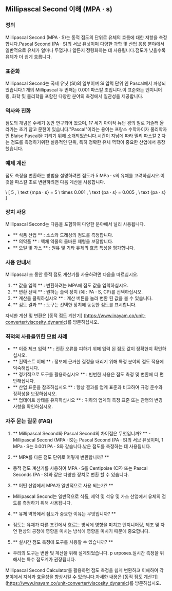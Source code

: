 ## Millipascal Second 이해 (MPA · s)

### 정의
Millipascal Second (MPA · S)는 동적 점도의 단위로 유체의 흐름에 대한 저항을 측정합니다.Pascal Second (PA · S)의 서브 유닛이며 다양한 과학 및 산업 응용 분야에서 일반적으로 유체가 얼마나 두껍거나 얇든지 정량화하는 데 사용됩니다.점도가 낮을수록 유체가 더 쉽게 흐릅니다.

### 표준화
Millipascal Second는 국제 유닛 (SI)의 일부이며 Si 압력 단위 인 Pascal에서 파생되었습니다.1 개의 Millipascal 두 번째는 0.001 파스칼 초입니다.이 표준화는 엔지니어링, 화학 및 물리학을 포함한 다양한 분야의 측정에서 일관성을 제공합니다.

### 역사와 진화
점도의 개념은 수세기 동안 연구되어 왔으며, 17 세기 아이작 뉴턴 경의 일로 거슬러 올라가는 초기 참고 문헌이 있습니다."Pascal"이라는 용어는 프랑스 수학자이자 물리학자인 Blaise Pascal을 기리기 위해 소개되었습니다.시간이 지남에 따라 밀리 파스칼 2 차는 점도를 측정하기위한 실용적인 단위, 특히 정확한 유체 역학이 중요한 산업에서 등장했습니다.

### 예제 계산
점도 측정을 변환하는 방법을 설명하려면 점도가 5 MPa · s의 유체를 고려하십시오.이것을 파스칼 초로 변환하려면 다음 계산을 사용합니다.

\ [
5 \, \ text {mpa · s} = 5 \ times 0.001 \, \ text {pa · s} = 0.005 \, \ text {pa · s}
\]

### 장치 사용
Millipascal Second는 다음을 포함하여 다양한 분야에서 널리 사용됩니다.
- ** 식품 산업 ** : 소스와 드레싱의 점도를 측정합니다.
- ** 의약품 ** : 액체 약물의 올바른 제형을 보장합니다.
- ** 오일 및 가스 ** : 원유 및 기타 유체의 흐름 특성을 평가합니다.

### 사용 안내서
Millipascal 초 동안 동적 점도 계산기를 사용하려면 다음을 따르십시오.
1. ** 값을 입력 ** : 변환하려는 MPA에 점도 값을 입력하십시오.
2. ** 변환 선택 ** : 원하는 출력 장치 (예 : PA · S, CP)를 선택하십시오.
3. ** 계산을 클릭하십시오 ** : 계산 버튼을 눌러 변환 된 값을 볼 수 있습니다.
4. ** 검토 결과 ** : 도구는 선택한 장치에 동등한 점도를 표시합니다.

자세한 계산 및 변환은 [동적 점도 계산기] (https://www.inayam.co/unit-converter/viscosity_dynamic)를 방문하십시오.

### 최적의 사용을위한 모범 사례
- ** 이중 체크 입력 ** : 전환 오류를 피하기 위해 입력 된 점도 값이 정확한지 확인하십시오.
- ** 컨텍스트 이해 ** : 정보에 근거한 결정을 내리기 위해 특정 분야의 점도 적용에 익숙해집니다.
- ** 정기적으로 도구를 활용하십시오 ** : 빈번한 사용은 점도 측정 및 변환에 더 편안해집니다.
- ** 산업 표준을 참조하십시오 ** : 항상 결과를 업계 표준과 비교하여 규정 준수와 정확성을 보장하십시오.
- ** 업데이트 상태를 유지하십시오 ** : 귀하의 업계의 측정 표준 또는 관행의 변경 사항을 확인하십시오.

### 자주 묻는 질문 (FAQ)

1. ** Millipascal Second와 Pascal Second의 차이점은 무엇입니까? **
-Millipascal Second (MPA · S)는 Pascal Second (PA · S)의 서브 유닛이며, 1 MPa · S는 0.001 PA · S와 같습니다.낮은 점도를 측정하는 데 사용됩니다.

2. ** MPA를 다른 점도 단위로 어떻게 변환합니까? **
- 동적 점도 계산기를 사용하여 MPA · S를 Centipoise (CP) 또는 Pascal Seconds (PA · S)와 같은 다양한 장치로 변환 할 수 있습니다.

3. ** 어떤 산업에서 MPA가 일반적으로 사용 되는가? **
- Millipascal Second는 일반적으로 식품, 제약 및 석유 및 가스 산업에서 유체의 점도를 측정하기 위해 사용됩니다.

4. ** 유체 역학에서 점도가 중요한 이유는 무엇입니까? **
- 점도는 유체가 다른 조건에서 흐르는 방식에 영향을 미치고 엔지니어링, 제조 및 자연 현상의 공정에 영향을 미치는 방식에 영향을 미치기 때문에 중요합니다.

5. ** 실시간 점도 측정에 도구를 사용할 수 있습니까? **
- 우리의 도구는 변환 및 계산을 위해 설계되었습니다. p urposes.실시간 측정을 위해서는 특수 점도계가 권장됩니다.

Millipascal Second Calculator를 활용하면 점도 측정을 쉽게 변환하고 이해하여 각 분야에서 지식과 효율성을 향상시킬 수 있습니다.자세한 내용은 [동적 점도 계산기] (https://www.inayam.co/unit-converter/viscosity_dynamic)를 방문하십시오.